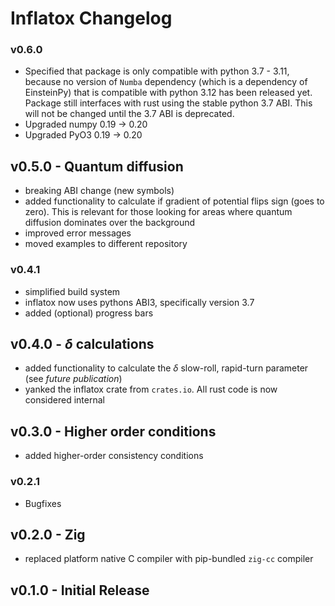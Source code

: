 # Inflatox Changelog

### v0.6.0
- Specified that package is only compatible with python 3.7 - 3.11, because
  no version of `Numba` dependency (which is a dependency of EinsteinPy) that is
  compatible with python 3.12 has been released yet. Package still interfaces
  with rust using the stable python 3.7 ABI. This will not be changed until
  the 3.7 ABI is deprecated. 
- Upgraded numpy 0.19 -> 0.20
- Upgraded PyO3 0.19 -> 0.20

## v0.5.0 - Quantum diffusion
- breaking ABI change (new symbols)
- added functionality to calculate if gradient of potential flips sign (goes to
  zero). This is relevant for those looking for areas where quantum diffusion
  dominates over the background
- improved error messages
- moved examples to different repository

### v0.4.1
- simplified build system
- inflatox now uses pythons ABI3, specifically version 3.7
- added (optional) progress bars

## v0.4.0 - $\delta$ calculations
- added functionality to calculate the $\delta$ slow-roll, rapid-turn parameter (see _future publication_)
- yanked the inflatox crate from `crates.io`. All rust code is now considered internal

## v0.3.0 - Higher order conditions
- added higher-order consistency conditions

### v0.2.1
- Bugfixes

## v0.2.0 - Zig
- replaced platform native C compiler with pip-bundled `zig-cc` compiler

## v0.1.0 - Initial Release